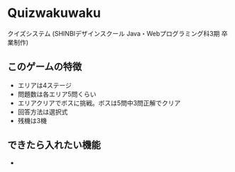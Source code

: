 # Quizwakuwaku
クイズシステム (SHINBIデザインスクール Java・Webプログラミング科3期 卒業制作)

## このゲームの特徴
- エリアは4ステージ
- 問題数は各エリア5問くらい
- エリアクリアでボスに挑戦。ボスは5問中3問正解でクリア
- 回答方法は選択式
- 残機は3機

## できたら入れたい機能
- 
